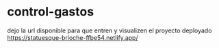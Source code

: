 # control-gastos
dejo la url disponible para que entren y visualizen el proyecto deployado
https://statuesque-brioche-ffbe54.netlify.app/
